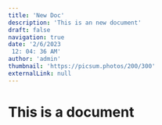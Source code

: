 ```yaml
---
title: 'New Doc'
description: 'This is an new document'
draft: false
navigation: true
date: '2/6/2023
 12: 04: 36 AM'
author: 'admin'
thumbnail: 'https://picsum.photos/200/300'
externalLink: null
---
```

# This is a document